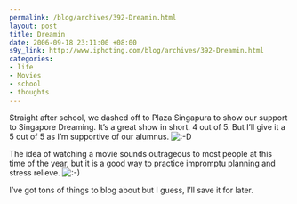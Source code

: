 ```yaml
--- 
permalink: /blog/archives/392-Dreamin.html
layout: post
title: Dreamin
date: 2006-09-18 23:11:00 +08:00
s9y_link: http://www.iphoting.com/blog/archives/392-Dreamin.html
categories: 
- life
- Movies
- school
- thoughts
---
```

<p class="whiteline"><p>Straight after school, we dashed off to Plaza Singapura to show our support to Singapore Dreaming. It&#8217;s a great show in short. 4 out of 5. But I&#8217;ll give it a 5 out of 5 as I&#8217;m supportive of our alumnus. <img src="http://static-s3.iphoting.com/blog/templates/default/img/emoticons/laugh.png" alt=":-D" style="display: inline; vertical-align: bottom;" class="emoticon" /></p>
</p><p class="whiteline"><p>The idea of watching a movie sounds outrageous to most people at this time of the year, but it is a good way to practice impromptu planning and stress relieve. <img src="http://static-s3.iphoting.com/blog/templates/default/img/emoticons/smile.png" alt=":-)" style="display: inline; vertical-align: bottom;" class="emoticon" /></p>
</p><p class="break"><p>I&#8217;ve got tons of things to blog about but I guess, I&#8217;ll save it for later.</p></p>
